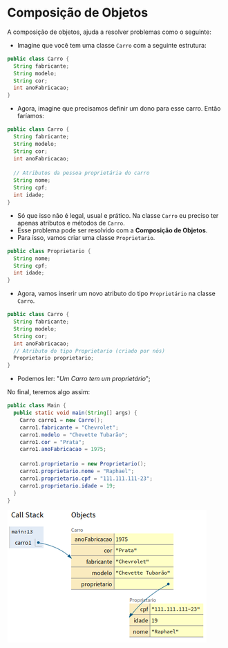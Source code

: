 # Composição de Objetos

A composição de objetos, ajuda a resolver problemas como o seguinte:

- Imagine que você tem uma classe `Carro` com a seguinte estrutura:

```java
public class Carro {
  String fabricante;
  String modelo;
  String cor;
  int anoFabricacao;
}
```

- Agora, imagine que precisamos definir um dono para esse carro. Então faríamos:

```java
public class Carro {
  String fabricante;
  String modelo;
  String cor;
  int anoFabricacao;

  // Atributos da pessoa proprietária do carro
  String nome;
  String cpf;
  int idade;
}
```

- Só que isso não é legal, usual e prático. Na classe `Carro` eu preciso ter apenas atributos e métodos de `Carro`.
- Esse problema pode ser resolvido com a **Composição de Objetos**.
- Para isso, vamos criar uma classe `Proprietario`.

```java
public class Proprietario {
  String nome;
  String cpf;
  int idade;
}
```
- Agora, vamos inserir um novo atributo do tipo `Proprietário` na classe `Carro`.

```java
public class Carro {
  String fabricante;
  String modelo;
  String cor;
  int anoFabricacao;
  // Atributo do tipo Proprietario (criado por nós)
  Proprietario proprietario;
}
```
- Podemos ler: "_Um Carro tem um proprietário_";

No final, teremos algo assim:

```java
public class Main {
  public static void main(String[] args) {
    Carro carro1 = new Carro();
    carro1.fabricante = "Chevrolet";
    carro1.modelo = "Chevette Tubarão";
    carro1.cor = "Prata";
    carro1.anoFabricacao = 1975;

    carro1.proprietario = new Proprietario();
    carro1.proprietario.nome = "Raphael";
    carro1.proprietario.cpf = "111.111.111-23";
    carro1.proprietario.idade = 19;
  }
}
```

![composition oop](./oop-composition.png)